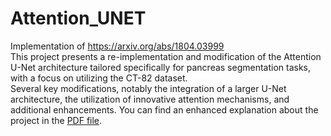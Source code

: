 # Attention_UNET
Implementation of https://arxiv.org/abs/1804.03999 <br>
This project presents a re-implementation and modification of the Attention U-Net architecture tailored specifically for pancreas segmentation tasks, with a focus on utilizing the CT-82 dataset.<br>
Several key modifications, notably the integration of a larger U-Net architecture, the utilization of innovative attention mechanisms, and additional enhancements. 
You can find an enhanced explanation about the project in the [PDF file](path/to/your/file.pdf).

